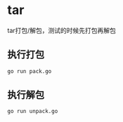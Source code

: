 # tar

tar打包/解包，测试的时候先打包再解包

## 执行打包

```bash
go run pack.go
```

## 执行解包

```bash
go run unpack.go
```